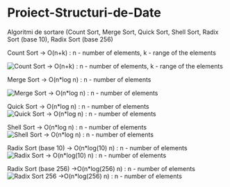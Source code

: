 # Proiect-Structuri-de-Date

Algoritmi de sortare (Count Sort, Merge Sort, Quick Sort, Shell Sort, Radix Sort (base 10), Radix Sort (base 256)


Count Sort -> O(n+k) : n - number of elements, k - range of the elements

![Count Sort -> O(n+k) : n - number of elements, k - range of the elements](https://user-images.githubusercontent.com/105515716/226142841-996aca6a-3b42-4e28-9764-e736db995a60.png)


Merge Sort -> O(n*log n) : n - number of elements

![Merge Sort -> O(n*log n) : n - number of elements](https://user-images.githubusercontent.com/105515716/226143030-411b5ac8-cd45-4ab2-aa1e-8086d3a3e5b9.png)


Quick Sort -> O(n*log n) : n - number of elements
![Quick Sort -> O(n*log n) : n - number of elements](https://user-images.githubusercontent.com/105515716/226143082-1b9118ba-f978-4729-aec1-2b51cd02aec2.png)


Shell Sort -> O(n*log n) : n - number of elements
![Shell Sort -> O(n*log n) : n - number of elements](https://user-images.githubusercontent.com/105515716/226143129-c70e1163-cf7b-4b1a-b4e0-e28cdae59b60.png)


Radix Sort (base 10) -> O(n*log(10) n) : n - number of elements
![Radix Sort -> O(n*log(10) n) : n - number of elements](https://user-images.githubusercontent.com/105515716/226143156-78af6d4b-e29d-4e9f-b25f-ae54de624f18.png)

Radix Sort (base 256) ->O(n*log(256) n) : n - number of elements
![Radix Sort 256 ->O(n*log(256) n) : n - number of elements](https://user-images.githubusercontent.com/105515716/226143222-aa0f7652-bf38-44f2-9f7e-3232a8a57342.png)
